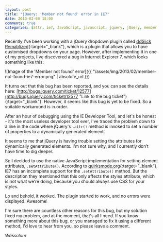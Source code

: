 ```yaml
---
layout: post
title: "jQuery: 'Member not found' error in IE7"
date: 2013-02-08 18:00
comments: true
categories: [attr, ie7, JavaScript, javascript, jquery, jQuery, member not found, Web Development]
---
```

Recently I've been working with a jQuery dropdown plugin called [ddSlick Remablized](http://ddslickremablized.remabledesigns.com/ "Link to ddSlick Remablized"){:target="_blank"}, which is a plugin that allows you to have customised dropdowns on your page. However, after implementing it in one of my projects, I've discovered a bug in Internet Explorer 7, which looks something like this:

![Image of the 'Member not found' error]({{ "/assets/img/2013/02/member-not-found-ie7-error.png" | absolute_url }})

<!--more-->

It turns out that this bug has been reported, and you can see the details here: [http://bugs.jquery.com/ticket/12577](http://bugs.jquery.com/ticket/12577 "Link to the bug ticket"){:target="_blank"}. However, it seems like this bug is yet to be fixed. So a suitable workaround is in order.

After an hour of debugging using the IE Developer Tool, and let's be honest - it's the most useless developer tool ever, I've traced the problem down to a line in the code where jQuery's `.attr()` method is invoked to set a number of properties to a dynamically generated element.

It seems to me that jQuery is having trouble setting the attributes for dynamically generated elements. I'm not sure why, and I currently don't have time to dig deeper.

So I decided to use the native JavaScript implementation for setting element attributes, `.setAttribute()`. According to [quirksmode.org](http://www.quirksmode.org/dom/w3c_core.html#attributes "Link to the spec on quirksmode"){:target="_blank"}, IE7 has an incomplete support for the `.setAttribute()` method. But the description they mentioned that this only affects the styles attribute, which is not what we're doing, because you should always use CSS for your styles.

Lo and behold, it worked. The plugin started to work, and no errors were displayed. Awesome!

I'm sure there are countless other reasons for this bug, but my solution fixed my problem, and at the moment, that's all I need. If you know something more about this bug, or you managed to fix it using a different method, I'd love to hear from you, so please leave a comment.

*Wassalam*
